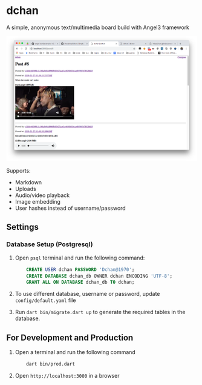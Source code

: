 # dchan

A simple, anonymous text/multimedia board build with Angel3 framework

![screenshot](screenshots/screenshot.png)

Supports:

* Markdown
* Uploads
* Audio/video playback
* Image embedding
* User hashes instead of username/password

## Settings

### Database Setup (Postgresql)

1. Open `psql` terminal and run the following command:

    ```sql
        CREATE USER dchan PASSWORD 'Dchan@1970';
        CREATE DATABASE dchan_db OWNER dchan ENCODING 'UTF-8';
        GRANT ALL ON DATABASE dchan_db TO dchan; 
    ```

2. To use different database, username or password, update `config/default.yaml` file

3. Run `dart bin/migrate.dart up` to generate the required tables in the database.

## For Development and Production

1. Open a terminal and run the following command

    ```bash
        dart bin/prod.dart
    ```

2. Open `http://localhost:3000` in a browser
